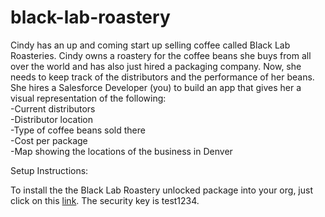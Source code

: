 # black-lab-roastery

Cindy has an up and coming start up selling coffee called Black Lab Roasteries. Cindy owns a roastery for the coffee beans she buys from all over the world and has also just hired a packaging company. Now, she needs to keep track of the distributors and the performance of her beans. She hires a Salesforce Developer (you) to build an app that gives her a visual representation of the following:<br/>
-Current distributors<br/>
-Distributor location<br/>
-Type of coffee beans sold there<br/>
-Cost per package<br/>
-Map showing the locations of the business in Denver<br/>


Setup Instructions:

To install the the Black Lab Roastery unlocked package into your org, just click on this <a href="https://login.salesforce.com/packaging/installPackage.apexp?p0=04t1I0000036vznQAA">link</a>. The security key is test1234. 
